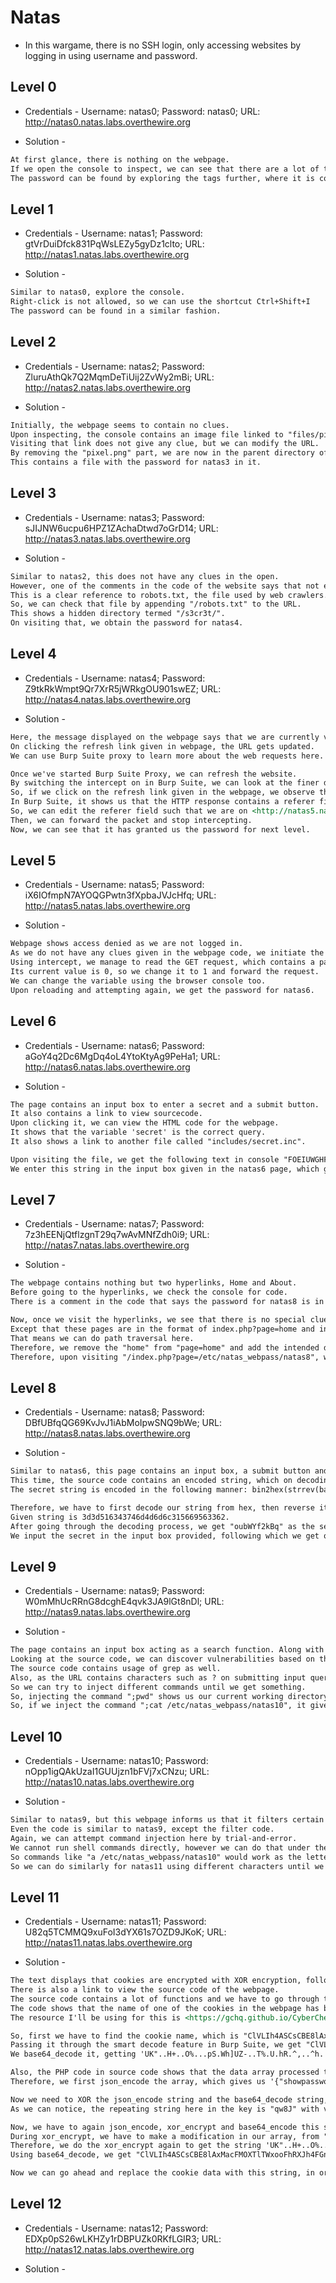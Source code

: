 # Natas

* In this wargame, there is no SSH login, only accessing websites by logging in using username and password.

## Level 0

* Credentials - Username: natas0; Password: natas0; URL: <http://natas0.natas.labs.overthewire.org>

* Solution -

```markdown
At first glance, there is nothing on the webpage.
If we open the console to inspect, we can see that there are a lot of tags.
The password can be found by exploring the tags further, where it is commented out.
```

## Level 1

* Credentials - Username: natas1; Password: gtVrDuiDfck831PqWsLEZy5gyDz1clto; URL: <http://natas1.natas.labs.overthewire.org>

* Solution -

```markdown
Similar to natas0, explore the console.
Right-click is not allowed, so we can use the shortcut Ctrl+Shift+I
The password can be found in a similar fashion.
```

## Level 2

* Credentials - Username: natas2; Password: ZluruAthQk7Q2MqmDeTiUij2ZvWy2mBi; URL: <http://natas2.natas.labs.overthewire.org>

* Solution -

```markdown
Initially, the webpage seems to contain no clues.
Upon inspecting, the console contains an image file linked to "files/pixel.png"
Visiting that link does not give any clue, but we can modify the URL.
By removing the "pixel.png" part, we are now in the parent directory of "files".
This contains a file with the password for natas3 in it.
```

## Level 3

* Credentials - Username: natas3; Password: sJIJNW6ucpu6HPZ1ZAchaDtwd7oGrD14; URL: <http://natas3.natas.labs.overthewire.org>

* Solution -

```markdown
Similar to natas2, this does not have any clues in the open.
However, one of the comments in the code of the website says that not even Google will help.
This is a clear reference to robots.txt, the file used by web crawlers.
So, we can check that file by appending "/robots.txt" to the URL.
This shows a hidden directory termed "/s3cr3t/".
On visiting that, we obtain the password for natas4.
```

## Level 4

* Credentials - Username: natas4; Password: Z9tkRkWmpt9Qr7XrR5jWRkgOU901swEZ; URL: <http://natas4.natas.labs.overthewire.org>

* Solution -

```markdown
Here, the message displayed on the webpage says that we are currently visiting from "http://natas4.natas.labs.overthewire.org/index.php".
On clicking the refresh link given in webpage, the URL gets updated.
We can use Burp Suite proxy to learn more about the web requests here.

Once we've started Burp Suite Proxy, we can refresh the website.
By switching the intercept on in Burp Suite, we can look at the finer details.
So, if we click on the refresh link given in the webpage, we observe that we have to login as natas5 to gain access.
In Burp Suite, it shows us that the HTTP response contains a referer field.
So, we can edit the referer field such that we are on <http://natas5.natas.labs.overthewire.org> instead of natas4.
Then, we can forward the packet and stop intercepting.
Now, we can see that it has granted us the password for next level.
```

## Level 5

* Credentials - Username: natas5; Password: iX6IOfmpN7AYOQGPwtn3fXpbaJVJcHfq; URL: <http://natas5.natas.labs.overthewire.org>

* Solution -

```markdown
Webpage shows access denied as we are not logged in.
As we do not have any clues given in the webpage code, we initiate the Burp Suite application again.
Using intercept, we manage to read the GET request, which contains a parameter related to logging in.
Its current value is 0, so we change it to 1 and forward the request.
We can change the variable using the browser console too.
Upon reloading and attempting again, we get the password for natas6.
```

## Level 6

* Credentials - Username: natas6; Password: aGoY4q2Dc6MgDq4oL4YtoKtyAg9PeHa1; URL: <http://natas6.natas.labs.overthewire.org>

* Solution -

```markdown
The page contains an input box to enter a secret and a submit button.
It also contains a link to view sourcecode.
Upon clicking it, we can view the HTML code for the webpage.
It shows that the variable 'secret' is the correct query.
It also shows a link to another file called "includes/secret.inc".

Upon visiting the file, we get the following text in console "FOEIUWGHFEEUHOFUOIU".
We enter this string in the input box given in the natas6 page, which gives us the password for natas7.
```

## Level 7

* Credentials - Username: natas7; Password: 7z3hEENjQtflzgnT29q7wAvMNfZdh0i9; URL: <http://natas7.natas.labs.overthewire.org>

* Solution -

```markdown
The webpage contains nothing but two hyperlinks, Home and About.
Before going to the hyperlinks, we check the console for code.
There is a comment in the code that says the password for natas8 is in the directory /etc/natas_webpass/natas8

Now, once we visit the hyperlinks, we see that there is no special clue in both pages.
Except that these pages are in the format of index.php?page=home and index.php?page=about, respectively.
That means we can do path traversal here.
Therefore, we remove the "home" from "page=home" and add the intended directory here.
Therefore, upon visiting "/index.php?page=/etc/natas_webpass/natas8", we get the password for next level.
```

## Level 8

* Credentials - Username: natas8; Password: DBfUBfqQG69KvJvJ1iAbMoIpwSNQ9bWe; URL: <http://natas8.natas.labs.overthewire.org>

* Solution -

```markdown
Similar to natas6, this page contains an input box, a submit button and a hyperlink to view source code.
This time, the source code contains an encoded string, which on decoding will give us the password.
The secret string is encoded in the following manner: bin2hex(strrev(base64_encode($secret))).

Therefore, we have to first decode our string from hex, then reverse it, and finally decode it using base64.
Given string is 3d3d516343746d4d6d6c315669563362.
After going through the decoding process, we get "oubWYf2kBq" as the secret.
We input the secret in the input box provided, following which we get our password.
```

## Level 9

* Credentials - Username: natas9; Password: W0mMhUcRRnG8dcghE4qvk3JA9lGt8nDl; URL: <http://natas9.natas.labs.overthewire.org>

* Solution -

```markdown
The page contains an input box acting as a search function. Along with that, we have a link to view the source code.
Looking at the source code, we can discover vulnerabilities based on the code segments used.
The source code contains usage of grep as well.
Also, as the URL contains characters such as ? on submitting input query, we can attempt command injection here.
So we can try to inject different commands until we get something.
So, injecting the command ";pwd" shows us our current working directory, which is /var/www/natas/natas9
So, if we inject the command ";cat /etc/natas_webpass/natas10", it gives us the password for the next level.
```

## Level 10

* Credentials - Username: natas10; Password: nOpp1igQAkUzaI1GUUjzn1bFVj7xCNzu; URL: <http://natas10.natas.labs.overthewire.org>

* Solution -

```markdown
Similar to natas9, but this webpage informs us that it filters certain characters for security. We can check the source code here as well.
Even the code is similar to natas9, except the filter code.
Again, we can attempt command injection here by trial-and-error.
We cannot run shell commands directly, however we can do that under the pretext of searching using grep.
So commands like "a /etc/natas_webpass/natas10" would work as the letter "a" is present in the password for natas10.
So we can do similarly for natas11 using different characters until we get it.
```

## Level 11

* Credentials - Username: natas11; Password: U82q5TCMMQ9xuFoI3dYX61s7OZD9JKoK; URL: <http://natas11.natas.labs.overthewire.org>

* Solution -

```markdown
The text displays that cookies are encrypted with XOR encryption, following which there is an input to set background color using hexcodes, with a # symbol.
There is also a link to view the source code of the webpage.
The source code contains a lot of functions and we have to go through them in order to understand the logic used.
The code shows that the name of one of the cookies in the webpage has been encrypted using multiple techniques as given in the code.
The resource I'll be using for this is <https://gchq.github.io/CyberChef/>, which allows many operations for encoding and decoding.

So, first we have to find the cookie name, which is "ClVLIh4ASCsCBE8lAxMacFMZV2hdVVotEhhUJQNVAmhSEV4sFxFeaAw%3D", could be base64.
Passing it through the smart decode feature in Burp Suite, we get "ClVLIh4ASCsCBE8lAxMacFMZV2hdVVotEhhUJQNVAmhSEV4sFxFeaAw=".
We base64_decode it, getting 'UK"..H+..O%...pS.Wh]UZ-..T%.U.hR.^,..^h.'.

Also, the PHP code in source code shows that the data array processed through json_encode, xor_encrypt and base64_encode.
Therefore, we first json_encode the array, which gives us '{"showpassword":"no","bgcolor":"#ffffff"}'

Now we need to XOR the json_encode string and the base64_decode string, which gives us "qw8JAY8J]]8J\J.Jq@8Jqw8JMA8J\w.JqH8JHH8JSL."
As we can notice, the repeating string here in the key is "qw8J" with variations, which can be considered as the key.

Now, we have to again json_encode, xor_encrypt and base64_encode this string.
During xor_encrypt, we have to make a modification in our array, from "no" to "yes", i.e., the array would now be '{"showpassword":"yes","bgcolor":"#ffffff"}'.
Therefore, we do the xor_encrypt again to get the string 'UK"..H+..O%...pS.]9S[.(..W&...pST^,..^,S'.
Using base64_decode, we get "ClVLIh4ASCsCBE8lAxMacFMOXTlTWxooFhRXJh4FGnBTVF4sFxFeLFMK".

Now we can go ahead and replace the cookie data with this string, in order to get the password.
```

## Level 12

* Credentials - Username: natas12; Password: EDXp0pS26wLKHZy1rDBPUZk0RKfLGIR3; URL: <http://natas12.natas.labs.overthewire.org>

* Solution -

```markdown
```
